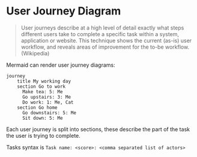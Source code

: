 
# User Journey Diagram

> User journeys describe at a high level of detail exactly what steps
> different users take to complete a specific task within a system,
> application or website. This technique shows the current (as-is) user
> workflow, and reveals areas of improvement for the to-be workflow.
> (Wikipedia)

Mermaid can render user journey diagrams:

``` mermaid
journey
    title My working day
    section Go to work
      Make tea: 5: Me
      Go upstairs: 3: Me
      Do work: 1: Me, Cat
    section Go home
      Go downstairs: 5: Me
      Sit down: 5: Me
```

Each user journey is split into sections, these describe the part of the
task the user is trying to complete.

Tasks syntax is `Task name: <score>: <comma separated list of actors>`
